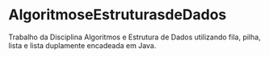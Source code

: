 # AlgoritmoseEstruturasdeDados
 Trabalho da Disciplina Algoritmos e Estrutura de Dados utilizando fila, pilha, lista e lista duplamente encadeada em Java. 
